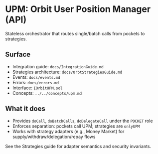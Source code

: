 # UPM: Orbit User Position Manager (API)

Stateless orchestrator that routes single/batch calls from pockets to strategies.

## Surface

- Integration guide: `docs/IntegrationGuide.md`
- Strategies architecture: `docs/OrbtStrategiesGuide.md`
- Events: `docs/events.md`
- Errors: `docs/errors.md`
- Interface: `IOrbitUPM.sol`
- Concepts: `../../concepts/upm.md`

## What it does

- Provides `doCall`, `doBatchCalls`, `doDelegateCall` under the `POCKET` role
- Enforces separation: pockets call UPM; strategies are `onlyUPM`
- Works with strategy adapters (e.g., Money Market) for supply/withdraw/delegation/repay flows

See the Strategies guide for adapter semantics and security invariants.
